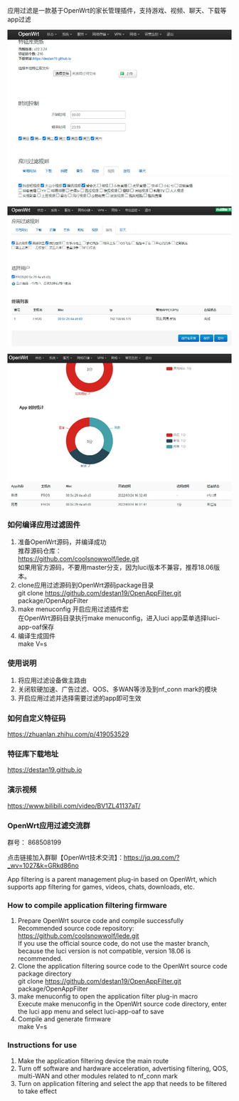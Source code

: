 

应用过滤是一款基于OpenWrt的家长管理插件，支持游戏、视频、聊天、下载等app过滤  

![1](https://github.com/destan19/picture/blob/main/oaf1.jpg)

![2](https://github.com/destan19/picture/blob/main/oaf2.jpg)

![3](https://github.com/destan19/picture/blob/main/oaf3.jpg)

### 如何编译应用过滤固件
1. 准备OpenWrt源码，并编译成功  
   推荐源码仓库：  
   https://github.com/coolsnowwolf/lede.git  
   如果用官方源码，不要用master分支，因为luci版本不兼容，推荐18.06版本。  
2. clone应用过滤源码到OpenWrt源码package目录  
git clone https://github.com/destan19/OpenAppFilter.git package/OpenAppFilter  
3. make menuconfig 开启应用过滤插件宏  
    在OpenWrt源码目录执行make menuconfig，进入luci app菜单选择luci-app-oaf保存  
4. 编译生成固件  
    make V=s   
### 使用说明
1. 将应用过滤设备做主路由  
2. 关闭软硬加速、广告过滤、QOS、多WAN等涉及到nf_conn mark的模块  
3. 开启应用过滤并选择需要过滤的app即可生效  

### 如何自定义特征码
https://zhuanlan.zhihu.com/p/419053529  

### 特征库下载地址

https://destan19.github.io    

### 演示视频 
https://www.bilibili.com/video/BV1ZL41137aT/


### OpenWrt应用过滤交流群
群号： 868508199

点击链接加入群聊【OpenWrt技术交流】：https://jq.qq.com/?_wv=1027&k=GRkd86no

App filtering is a parent management plug-in based on OpenWrt, which supports app filtering for games, videos, chats, downloads, etc.
### How to compile application filtering firmware
1. Prepare OpenWrt source code and compile successfully  
    Recommended source code repository:  
    https://github.com/coolsnowwolf/lede.git  
    If you use the official source code, do not use the master branch, because the luci version is not compatible, version 18.06 is recommended.  
2. Clone the application filtering source code to the OpenWrt source code package directory  
git clone https://github.com/destan19/OpenAppFilter.git package/OpenAppFilter  
3. make menuconfig to open the application filter plug-in macro  
     Execute make menuconfig in the OpenWrt source code directory, enter the luci app menu and select luci-app-oaf to save  
4. Compile and generate firmware  
     make V=s  
### Instructions for use
1. Make the application filtering device the main route  
2. Turn off software and hardware acceleration, advertising filtering, QOS, multi-WAN and other modules related to nf_conn mark  
3. Turn on application filtering and select the app that needs to be filtered to take effect  


